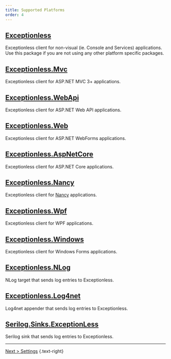 ```yaml
---
title: Supported Platforms
order: 4
---
```


## [Exceptionless](https://www.nuget.org/packages/Exceptionless/)

Exceptionless client for non-visual (ie. Console and Services) applications. Use this package if you are not using any other platform specific packages.

## [Exceptionless.Mvc](https://www.nuget.org/packages/Exceptionless.Mvc/)

Exceptionless client for ASP.NET MVC 3+ applications.

## [Exceptionless.WebApi](https://www.nuget.org/packages/Exceptionless.WebApi/)

Exceptionless client for ASP.NET Web API applications.

## [Exceptionless.Web](https://www.nuget.org/packages/Exceptionless.Web/)

Exceptionless client for ASP.NET WebForms applications.

## [Exceptionless.AspNetCore](https://www.nuget.org/packages/Exceptionless.AspNetCore/)

Exceptionless client for ASP.NET Core applications.

## [Exceptionless.Nancy](https://www.nuget.org/packages/Exceptionless.Nancy/)

Exceptionless client for [Nancy](http://nancyfx.org/) applications.

## [Exceptionless.Wpf](https://www.nuget.org/packages/Exceptionless.Wpf/)

Exceptionless client for WPF applications.

## [Exceptionless.Windows](https://www.nuget.org/packages/Exceptionless.Windows/)

Exceptionless client for Windows Forms applications.

## [Exceptionless.NLog](https://www.nuget.org/packages/Exceptionless.NLog/)

NLog target that sends log entries to Exceptionless.

## [Exceptionless.Log4net](https://www.nuget.org/packages/Exceptionless.Log4net/)

Log4net appender that sends log entries to Exceptionless.

## [Serilog.Sinks.ExceptionLess](https://www.nuget.org/packages/Serilog.Sinks.ExceptionLess/)

Serilog sink that sends log entries to Exceptionless.

--- 

[Next > Settings](settings.md) {.text-right}